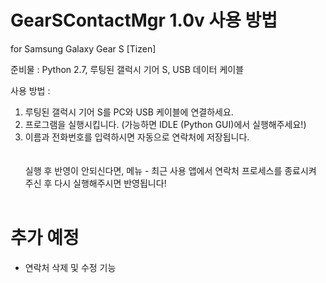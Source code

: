 # GearSContactMgr 1.0v 사용 방법
for Samsung Galaxy Gear S [Tizen]

준비물 : Python 2.7, 루팅된 갤럭시 기어 S, USB 데이터 케이블

사용 방법 :<br>
1. 루팅된 갤럭시 기어 S를 PC와 USB 케이블에 연결하세요.<br>
2. 프로그램을 실행시킵니다. (가능하면 IDLE (Python GUI)에서 실행해주세요!)<br>
3. 이름과 전화번호를 입력하시면 자동으로 연락처에 저장됩니다.<br>
<br><br>
실행 후 반영이 안되신다면, 메뉴 - 최근 사용 앱에서 연락처 프로세스를 종료시켜 주신 후 다시 실행해주시면 반영됩니다!
<br><br>
# 추가 예정

- 연락처 삭제 및 수정 기능
